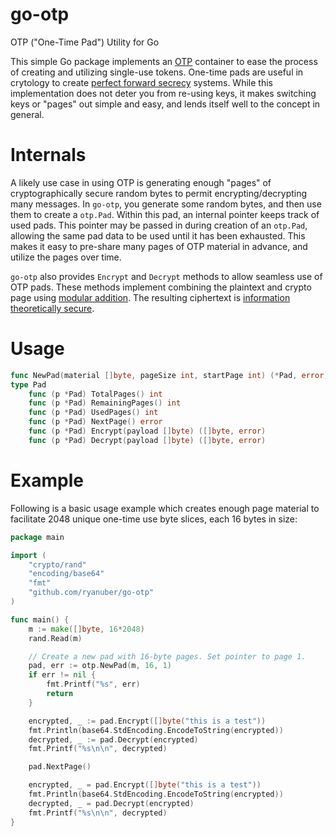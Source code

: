 go-otp
======

OTP ("One-Time Pad") Utility for Go

This simple Go package implements an [OTP](http://en.wikipedia.org/wiki/One-time_pad)
container to ease the process of creating and utilizing single-use tokens.
One-time pads are useful in crytology to create
[perfect forward secrecy](http://en.wikipedia.org/wiki/Forward_secrecy#Perfect_Forward_Secrecy)
systems. While this implementation does not deter you from re-using keys, it
makes switching keys or "pages" out simple and easy, and lends itself well to
the concept in general.

Internals
=========

A likely use case in using OTP is generating enough "pages" of cryptographically
secure random bytes to permit encrypting/decrypting many messages. In `go-otp`,
you generate some random bytes, and then use them to create a `otp.Pad`. Within
this pad, an internal pointer keeps track of used pads. This pointer may be
passed in during creation of an `otp.Pad`, allowing the same pad data to be used
until it has been exhausted. This makes it easy to pre-share many pages of OTP
material in advance, and utilize the pages over time.

`go-otp` also provides `Encrypt` and `Decrypt` methods to allow seamless use of
OTP pads. These methods implement combining the plaintext and crypto page using
[modular addition](http://en.wikipedia.org/wiki/Modular_addition). The resulting
ciphertext is [information theoretically secure](http://en.wikipedia.org/wiki/Information_theoretic_security).

Usage
=====

```go
func NewPad(material []byte, pageSize int, startPage int) (*Pad, error)
type Pad
    func (p *Pad) TotalPages() int
    func (p *Pad) RemainingPages() int
    func (p *Pad) UsedPages() int
    func (p *Pad) NextPage() error
    func (p *Pad) Encrypt(payload []byte) ([]byte, error)
    func (p *Pad) Decrypt(payload []byte) ([]byte, error)
```

Example
=======

Following is a basic usage example which creates enough page material to
facilitate 2048 unique one-time use byte slices, each 16 bytes in size:

```go
package main

import (
	"crypto/rand"
	"encoding/base64"
	"fmt"
	"github.com/ryanuber/go-otp"
)

func main() {
	m := make([]byte, 16*2048)
	rand.Read(m)

	// Create a new pad with 16-byte pages. Set pointer to page 1.
	pad, err := otp.NewPad(m, 16, 1)
	if err != nil {
		fmt.Printf("%s", err)
		return
	}

	encrypted, _ := pad.Encrypt([]byte("this is a test"))
	fmt.Println(base64.StdEncoding.EncodeToString(encrypted))
	decrypted, _ := pad.Decrypt(encrypted)
	fmt.Printf("%s\n\n", decrypted)

	pad.NextPage()

	encrypted, _ = pad.Encrypt([]byte("this is a test"))
	fmt.Println(base64.StdEncoding.EncodeToString(encrypted))
	decrypted, _ = pad.Decrypt(encrypted)
	fmt.Printf("%s\n\n", decrypted)
}
```
